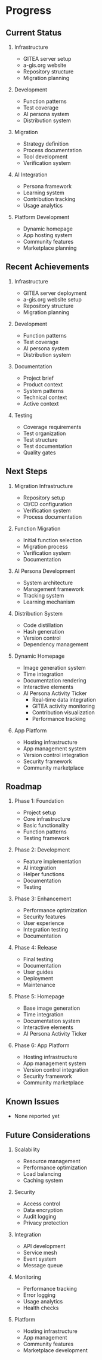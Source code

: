 # Progress

## Current Status
1. Infrastructure
   - GITEA server setup
   - a-gis.org website
   - Repository structure
   - Migration planning

2. Development
   - Function patterns
   - Test coverage
   - AI persona system
   - Distribution system

3. Migration
   - Strategy definition
   - Process documentation
   - Tool development
   - Verification system

4. AI Integration
   - Persona framework
   - Learning system
   - Contribution tracking
   - Usage analytics

5. Platform Development
   - Dynamic homepage
   - App hosting system
   - Community features
   - Marketplace planning

## Recent Achievements
1. Infrastructure
   - GITEA server deployment
   - a-gis.org website setup
   - Repository structure
   - Migration planning

2. Development
   - Function patterns
   - Test coverage
   - AI persona system
   - Distribution system

3. Documentation
   - Project brief
   - Product context
   - System patterns
   - Technical context
   - Active context

4. Testing
   - Coverage requirements
   - Test organization
   - Test structure
   - Test documentation
   - Quality gates

## Next Steps
1. Migration Infrastructure
   - Repository setup
   - CI/CD configuration
   - Verification system
   - Process documentation

2. Function Migration
   - Initial function selection
   - Migration process
   - Verification system
   - Documentation

3. AI Persona Development
   - System architecture
   - Management framework
   - Tracking system
   - Learning mechanism

4. Distribution System
   - Code distillation
   - Hash generation
   - Version control
   - Dependency management

5. Dynamic Homepage
   - Image generation system
   - Time integration
   - Documentation rendering
   - Interactive elements
   - AI Persona Activity Ticker
     - Real-time data integration
     - GITEA activity monitoring
     - Contribution visualization
     - Performance tracking

6. App Platform
   - Hosting infrastructure
   - App management system
   - Version control integration
   - Security framework
   - Community marketplace

## Roadmap
1. Phase 1: Foundation
   - Project setup
   - Core infrastructure
   - Basic functionality
   - Function patterns
   - Testing framework

2. Phase 2: Development
   - Feature implementation
   - AI integration
   - Helper functions
   - Documentation
   - Testing

3. Phase 3: Enhancement
   - Performance optimization
   - Security features
   - User experience
   - Integration testing
   - Documentation

4. Phase 4: Release
   - Final testing
   - Documentation
   - User guides
   - Deployment
   - Maintenance

5. Phase 5: Homepage
   - Base image generation
   - Time integration
   - Documentation system
   - Interactive elements
   - AI Persona Activity Ticker

6. Phase 6: App Platform
   - Hosting infrastructure
   - App management system
   - Version control integration
   - Security framework
   - Community marketplace

## Known Issues
- None reported yet

## Future Considerations
1. Scalability
   - Resource management
   - Performance optimization
   - Load balancing
   - Caching system

2. Security
   - Access control
   - Data encryption
   - Audit logging
   - Privacy protection

3. Integration
   - API development
   - Service mesh
   - Event system
   - Message queue

4. Monitoring
   - Performance tracking
   - Error logging
   - Usage analytics
   - Health checks

5. Platform
   - Hosting infrastructure
   - App management
   - Community features
   - Marketplace development 